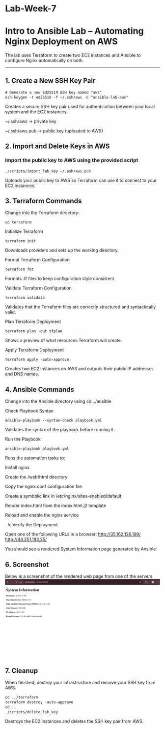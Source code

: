 # Lab-Week-7
# Intro to Ansible Lab – Automating Nginx Deployment on AWS

The lab uses Terraform to create two EC2 instances and Ansible to configure Nginx automatically on both.  

---

##  1. Create a New SSH Key Pair

```
# Generate a new Ed25519 SSH key named "aws"
ssh-keygen -t ed25519 -f ~/.ssh/aws -C "ansible-lab-aws"
```
Creates a secure SSH key pair used for authentication between your local system and the EC2 instances.

~/.ssh/aws → private key

~/.ssh/aws.pub → public key (uploaded to AWS)

## 2. Import and Delete Keys in AWS
### Import the public key to AWS using the provided script

```
./scripts/import_lab_key ~/.ssh/aws.pub
```

Uploads your public key to AWS so Terraform can use it to connect to your EC2 instances.


## 3. Terraform Commands

Change into the Terraform directory:
```
cd terraform
```
Initialize Terraform
```
terraform init
```
Downloads providers and sets up the working directory.

Format Terraform Configuration
```
terraform fmt
```
Formats .tf files to keep configuration style consistent.

Validate Terraform Configuration
```
terraform validate
```
Validates that the Terraform files are correctly structured and syntactically valid.

Plan Terraform Deployment
```
terraform plan -out tfplan
```
Shows a preview of what resources Terraform will create.

Apply Terraform Deployment
```
terraform apply -auto-approve
```
Creates two EC2 instances on AWS and outputs their public IP addresses and DNS names.

## 4. Ansible Commands

Change into the Ansible directory using cd ../ansible

Check Playbook Syntax
```
ansible-playbook --syntax-check playbook.yml
```
Validates the syntax of the playbook before running it.

Run the Playbook
```
ansible-playbook playbook.yml
```

Runs the automation tasks to:

Install nginx

Create the /web/html directory

Copy the nginx.conf configuration file

Create a symbolic link in /etc/nginx/sites-enabled/default

Render index.html from the index.html.j2 template

Reload and enable the nginx service

5. Verify the Deployment

Open one of the following URLs in a browser:
http://35.162.126.199/
http://44.251.183.35/


You should see a rendered System Information page generated by Ansible.

 ## 6. Screenshot
Below is a screenshot of the rendered web page from one of the servers:
![Rendered Nginx Web Page](./web-page.PNG)



 ## 7. Cleanup

When finished, destroy your infrastructure and remove your SSH key from AWS.

```
cd ../terraform
terraform destroy -auto-approve
cd ..
./scripts/delete_lsb_key
```
Destroys the EC2 instances and deletes the SSH key pair from AWS.

